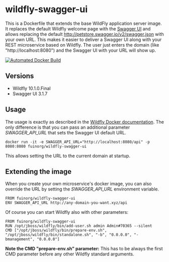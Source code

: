 # wildfly-swagger-ui

This is a Dockerfile that extends the base WildFly application server image. It replaces the default Wildfly welcome page with the [Swagger UI](http://swagger.io/swagger-ui/) and allows replacing the default http://petstore.swagger.io/v2/swagger.json with your own URL. This makes it easier to deliver a Swagger UI along with your REST microservice based on Wildfly. The user just enters the domain (like "http://localhost:8080") and the Swagger UI with your URL will show up.

[![Automated Docker Build](https://img.shields.io/docker/automated/fuinorg/wildfly-swagger-ui.svg)](https://hub.docker.com/r/fuinorg/wildfly-swagger-ui/)

## Versions

- Wildfly 10.1.0.Final
- Swagger UI 3.1.7

## Usage

The usage is exactly as described in the [Wildfly Docker documentation](https://github.com/JBoss-Dockerfiles/wildfly). The only difference is that you can pass an additional parameter *SWAGGER_API_URL* that sets the Swagger UI default URL.

    docker run -it -e SWAGGER_API_URL="http://localhost:8080/api" -p 8080:8080 fuinorg/wildfly-swagger-ui

This allows setting the URL to the current domain at startup.

## Extending the image

When you create your own microservice's docker image, you can also override the URL by setting the *SWAGGER_API_URL* environment variable.

    FROM fuinorg/wildfly-swagger-ui
    ENV SWAGGER_API_URL http://any-domain-you-want.xyz/api

Of course you can start Wildfly also with other parameters:

    FROM fuinorg/wildfly-swagger-ui
    RUN /opt/jboss/wildfly/bin/add-user.sh admin Admin#70365 --silent
    CMD ["/opt/jboss/wildfly/bin/prepare-env.sh", "/opt/jboss/wildfly/bin/standalone.sh", "-b", "0.0.0.0", "-bmanagement", "0.0.0.0"]

**Note the CMD "prepare-env.sh" parameter:** This has to be always the first CMD parameter before any other Wildfly standard arguments.  

